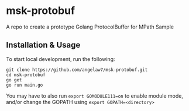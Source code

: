 # msk-protobuf
A repo to create a prototype Golang ProtocolBuffer for MPath Sample

## Installation & Usage
To start local development, run the following:
```
git clone https://github.com/angelaw7/msk-protobuf.git
cd msk-protobuf
go get
go run main.go
```
You may have to also run `export GOMODULE111=on` to enable module mode, and/or change the GOPATH using `export GOPATH=<directory>`
